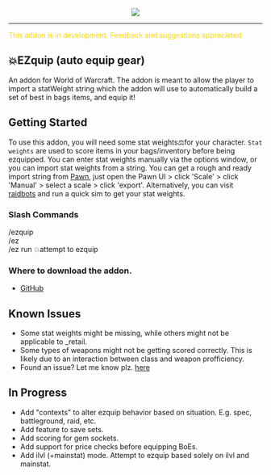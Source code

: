 <p align="center">
    <img src="https://i.imgur.com/LFLIM0O.png">
    <!-- <br>
    <img src="https://cf.way2muchnoise.eu/699660.svg">
    <img src="https://cf.way2muchnoise.eu/versions/699660_latest.svg">
    <img src="https://img.shields.io/github/v/release/axc450/pbs">   -->
</p>
<hr>
<span style="color:gold">This addon is in development. Feedback and suggestions appreciated</span>

## 💥EZquip (auto equip gear) 

An addon for World of Warcraft. The addon is meant to allow the player to import a statWeight string which the addon will use to automatically build a set of best in bags items, and equip it!

## Getting Started

To use this addon, you will need some stat weights⚖️for your character. `Stat weights` are used to score items in your bags/inventory before being ezquipped. You can enter stat weights manually via the options window, or you can import stat weights from a string. You can get a rough and ready import string from [Pawn](https://beta.curseforge.com/wow/addons/pawn), just open the Pawn UI > click 'Scale' > click 'Manual' > select a scale > click 'export'. Alternatively, you can visit [raidbots](https://www.raidbots.com/simbot/quick) and run a quick sim to get your stat weights.

### Slash Commands

  /ezquip
  <br>
  /ez
  <br>
  /ez run 💥attempt to ezquip

### Where to download the addon.
<!-- - [Curse]()
- [Wago]()
- [WoW Interface]() -->
- [GitHub](https://github.com/furtrade/EZquip/releases)

## Known Issues
- Some stat weights might be missing, while others might not be applicable to _retail.
- Some types of weapons might not be getting scored correctly. This is likely due to an interaction between class and weapon profficiency.
- Found an issue? Let me know plz. [here](https://github.com/furtrade/EZquip/issues)
## In Progress
- Add "contexts" to alter ezquip behavior based on situation. E.g. spec, battleground, raid, etc.
- Add feature to save sets.
- Add scoring for gem sockets.
- Add support for price checks before equipping BoEs.
- Add ilvl (+mainstat) mode. Attempt to ezquip based solely on ilvl and mainstat.


<!-- ## Screenshots
<img src="https://i.imgur.com/CZBE9dZ.jpg"> -->
